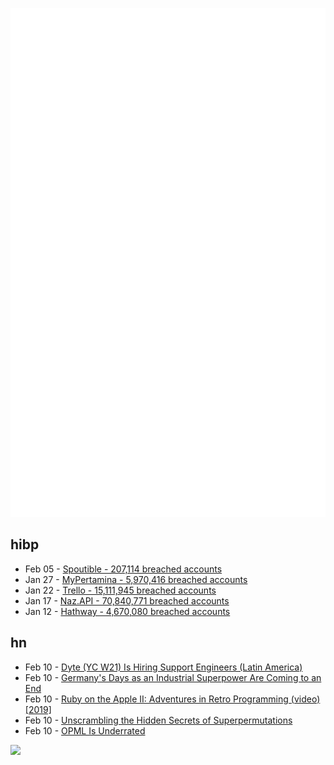 ![Metrics](https://raw.githubusercontent.com/phixion/phixion/master/metrics.svg)

## hibp

<!--
for https://github.com/phixion/phixion/blob/main/.github/workflows/feeds.yml
-->
<!--START_SECTION:haveibeenpwnd-->
- Feb 05 - [Spoutible - 207,114 breached accounts](https://haveibeenpwned.com/PwnedWebsites#Spoutible)
- Jan 27 - [MyPertamina - 5,970,416 breached accounts](https://haveibeenpwned.com/PwnedWebsites#MyPertamina)
- Jan 22 - [Trello - 15,111,945 breached accounts](https://haveibeenpwned.com/PwnedWebsites#Trello)
- Jan 17 - [Naz.API - 70,840,771 breached accounts](https://haveibeenpwned.com/PwnedWebsites#NazApi)
- Jan 12 - [Hathway - 4,670,080 breached accounts](https://haveibeenpwned.com/PwnedWebsites#Hathway)
<!--END_SECTION:haveibeenpwnd-->

## hn

<!--
for https://github.com/phixion/phixion/blob/main/.github/workflows/feeds.yml
-->
<!--START_SECTION:hn-->
- Feb 10 - [Dyte (YC W21) Is Hiring Support Engineers (Latin America)](https://news.ycombinator.com/item?id=39325531)
- Feb 10 - [Germany's Days as an Industrial Superpower Are Coming to an End](https://www.bloomberg.com/news/features/2024-02-10/why-germany-s-days-as-an-industrial-superpower-are-coming-to-an-end)
- Feb 10 - [Ruby on the Apple II: Adventures in Retro Programming (video) [2019]](https://www.youtube.com/watch?v=Qn6TCXJmITM)
- Feb 10 - [Unscrambling the Hidden Secrets of Superpermutations](https://www.quantamagazine.org/unscrambling-the-hidden-secrets-of-superpermutations-20190116/)
- Feb 10 - [OPML Is Underrated](https://kmaasrud.com/blog/opml-is-underrated.html)
<!--END_SECTION:hn-->

<!--
for https://yhype.me
-->
![](https://hit.yhype.me/github/profile?user_id=13013670)
